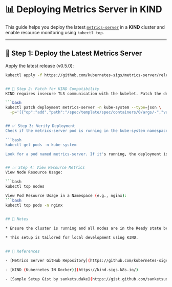 # 📊 Deploying Metrics Server in KIND

This guide helps you deploy the latest [`metrics-server`](https://github.com/kubernetes-sigs/metrics-server) in a **KIND** cluster and enable resource monitoring using `kubectl top`.

---

## 🚀 Step 1: Deploy the Latest Metrics Server

Apply the latest release (v0.5.0):

```bash
kubectl apply -f https://github.com/kubernetes-sigs/metrics-server/releases/download/v0.5.0/components.yaml


## 🔧 Step 2: Patch for KIND Compatibility
KIND requires insecure TLS communication with the kubelet. Patch the deployment to add this flag:

```bash
kubectl patch deployment metrics-server -n kube-system --type=json \
  -p='[{"op":"add","path":"/spec/template/spec/containers/0/args/-","value":"--kubelet-insecure-tl


## ✅ Step 3: Verify Deployment
Check if the metrics-server pod is running in the kube-system namespace:

```bash
kubectl get pods -n kube-system

Look for a pod named metrics-server. If it's running, the deployment is successful.


## 📈 Step 4: View Resource Metrics
View Node Resource Usage:

```bash
kubectl top nodes

View Pod Resource Usage in a Namespace (e.g., nginx):
```bash
kubectl top pods -n nginx


## 🧠 Notes
   
* Ensure the cluster is running and all nodes are in the Ready state before deploying metrics-server.

* This setup is tailored for local development using KIND.


## 🔗 References

- [Metrics Server GitHub Repository](https://github.com/kubernetes-sigs/metrics-server)

- [KIND (Kubernetes IN Docker)](https://kind.sigs.k8s.io/)

- [Sample Setup Gist by sanketsudake](https://gist.github.com/sanketsudake/a089e691286bf2189bfedf295222bd43)
